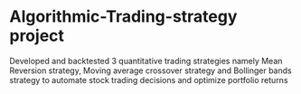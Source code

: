 # Algorithmic-Trading-strategy project
Developed and backtested 3 quantitative trading strategies namely Mean Reversion strategy, Moving average crossover strategy and Bollinger bands strategy to automate stock trading decisions and optimize portfolio returns
